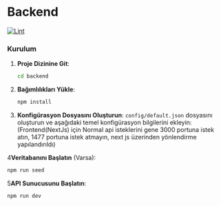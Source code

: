 # Backend

[![Lint](https://github.com/the-cans-group/backend/actions/workflows/lint.yml/badge.svg)](https://github.com/the-cans-group/backend/actions/workflows/lint.yml)

### Kurulum

1. **Proje Dizinine Git**:

   ```bash
   cd backend
   ```

2. **Bağımlılıkları Yükle**:

   ```bash
   npm install
   ```

3. **Konfigürasyon Dosyasını Oluşturun**: `config/default.json` dosyasını oluşturun ve aşağıdaki temel konfigürasyon bilgilerini ekleyin:
   (Frontend(NextJs) için Normal api isteklerini gene 3000 portuna istek atın, 1477 portuna istek atmayın, next js üzerinden yönlendirme yapılandırıldı)

4**Veritabanını Başlatın** (Varsa):

```bash
npm run seed
```

5**API Sunucusunu Başlatın**:

```bash
npm run dev
```
